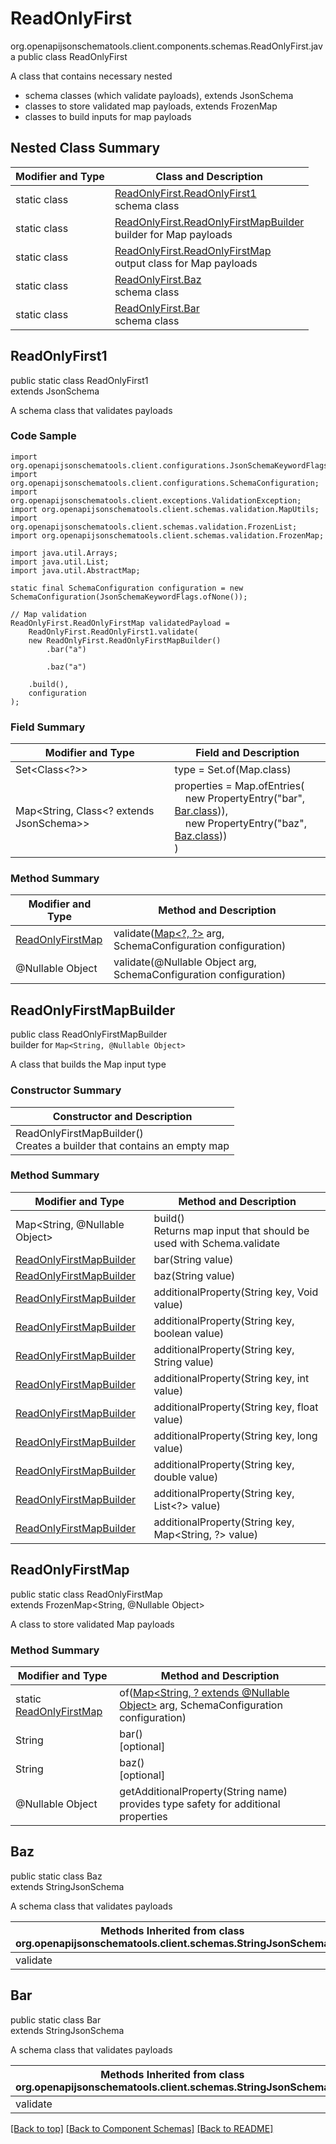# ReadOnlyFirst
org.openapijsonschematools.client.components.schemas.ReadOnlyFirst.java
public class ReadOnlyFirst

A class that contains necessary nested
- schema classes (which validate payloads), extends JsonSchema
- classes to store validated map payloads, extends FrozenMap
- classes to build inputs for map payloads

## Nested Class Summary
| Modifier and Type | Class and Description |
| ----------------- | ---------------------- |
| static class | [ReadOnlyFirst.ReadOnlyFirst1](#readonlyfirst1)<br> schema class |
| static class | [ReadOnlyFirst.ReadOnlyFirstMapBuilder](#readonlyfirstmapbuilder)<br> builder for Map payloads |
| static class | [ReadOnlyFirst.ReadOnlyFirstMap](#readonlyfirstmap)<br> output class for Map payloads |
| static class | [ReadOnlyFirst.Baz](#baz)<br> schema class |
| static class | [ReadOnlyFirst.Bar](#bar)<br> schema class |

## ReadOnlyFirst1
public static class ReadOnlyFirst1<br>
extends JsonSchema

A schema class that validates payloads

### Code Sample
```
import org.openapijsonschematools.client.configurations.JsonSchemaKeywordFlags;
import org.openapijsonschematools.client.configurations.SchemaConfiguration;
import org.openapijsonschematools.client.exceptions.ValidationException;
import org.openapijsonschematools.client.schemas.validation.MapUtils;
import org.openapijsonschematools.client.schemas.validation.FrozenList;
import org.openapijsonschematools.client.schemas.validation.FrozenMap;

import java.util.Arrays;
import java.util.List;
import java.util.AbstractMap;

static final SchemaConfiguration configuration = new SchemaConfiguration(JsonSchemaKeywordFlags.ofNone());

// Map validation
ReadOnlyFirst.ReadOnlyFirstMap validatedPayload =
    ReadOnlyFirst.ReadOnlyFirst1.validate(
    new ReadOnlyFirst.ReadOnlyFirstMapBuilder()
        .bar("a")

        .baz("a")

    .build(),
    configuration
);
```

### Field Summary
| Modifier and Type | Field and Description |
| ----------------- | ---------------------- |
| Set<Class<?>> | type = Set.of(Map.class) |
| Map<String, Class<? extends JsonSchema>> | properties = Map.ofEntries(<br>&nbsp;&nbsp;&nbsp;&nbsp;new PropertyEntry("bar", [Bar.class](#bar))),<br>&nbsp;&nbsp;&nbsp;&nbsp;new PropertyEntry("baz", [Baz.class](#baz)))<br>)<br> |

### Method Summary
| Modifier and Type | Method and Description |
| ----------------- | ---------------------- |
| [ReadOnlyFirstMap](#readonlyfirstmap) | validate([Map&lt;?, ?&gt;](#readonlyfirstmapbuilder) arg, SchemaConfiguration configuration) |
| @Nullable Object | validate(@Nullable Object arg, SchemaConfiguration configuration) |
## ReadOnlyFirstMapBuilder
public class ReadOnlyFirstMapBuilder<br>
builder for `Map<String, @Nullable Object>`

A class that builds the Map input type

### Constructor Summary
| Constructor and Description |
| --------------------------- |
| ReadOnlyFirstMapBuilder()<br>Creates a builder that contains an empty map |

### Method Summary
| Modifier and Type | Method and Description |
| ----------------- | ---------------------- |
| Map<String, @Nullable Object> | build()<br>Returns map input that should be used with Schema.validate |
| [ReadOnlyFirstMapBuilder](#readonlyfirstmapbuilder) | bar(String value) |
| [ReadOnlyFirstMapBuilder](#readonlyfirstmapbuilder) | baz(String value) |
| [ReadOnlyFirstMapBuilder](#readonlyfirstmapbuilder) | additionalProperty(String key, Void value) |
| [ReadOnlyFirstMapBuilder](#readonlyfirstmapbuilder) | additionalProperty(String key, boolean value) |
| [ReadOnlyFirstMapBuilder](#readonlyfirstmapbuilder) | additionalProperty(String key, String value) |
| [ReadOnlyFirstMapBuilder](#readonlyfirstmapbuilder) | additionalProperty(String key, int value) |
| [ReadOnlyFirstMapBuilder](#readonlyfirstmapbuilder) | additionalProperty(String key, float value) |
| [ReadOnlyFirstMapBuilder](#readonlyfirstmapbuilder) | additionalProperty(String key, long value) |
| [ReadOnlyFirstMapBuilder](#readonlyfirstmapbuilder) | additionalProperty(String key, double value) |
| [ReadOnlyFirstMapBuilder](#readonlyfirstmapbuilder) | additionalProperty(String key, List<?> value) |
| [ReadOnlyFirstMapBuilder](#readonlyfirstmapbuilder) | additionalProperty(String key, Map<String, ?> value) |

## ReadOnlyFirstMap
public static class ReadOnlyFirstMap<br>
extends FrozenMap<String, @Nullable Object>

A class to store validated Map payloads

### Method Summary
| Modifier and Type | Method and Description |
| ----------------- | ---------------------- |
| static [ReadOnlyFirstMap](#readonlyfirstmap) | of([Map<String, ? extends @Nullable Object>](#readonlyfirstmapbuilder) arg, SchemaConfiguration configuration) |
| String | bar()<br>[optional] |
| String | baz()<br>[optional] |
| @Nullable Object | getAdditionalProperty(String name)<br>provides type safety for additional properties |

## Baz
public static class Baz<br>
extends StringJsonSchema

A schema class that validates payloads

| Methods Inherited from class org.openapijsonschematools.client.schemas.StringJsonSchema |
| ------------------------------------------------------------------ |
| validate                                                           |

## Bar
public static class Bar<br>
extends StringJsonSchema

A schema class that validates payloads

| Methods Inherited from class org.openapijsonschematools.client.schemas.StringJsonSchema |
| ------------------------------------------------------------------ |
| validate                                                           |

[[Back to top]](#top) [[Back to Component Schemas]](../../../README.md#Component-Schemas) [[Back to README]](../../../README.md)
